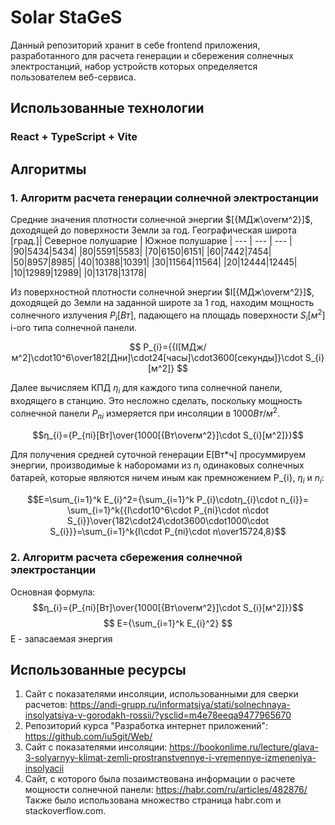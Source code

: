 # Solar StaGeS
Данный репозиторий хранит в себе frontend приложения, разработанного для расчета генерации и сбережения солнечных электростанций, набор устройств которых определяется пользователем веб-сервиса.
## Использованные технологии
### React + TypeScript + Vite
## Алгоритмы
### 1. Алгоритм расчета генерации солнечной электростанции
Средние значения плотности солнечной энергии $[{МДж\overм^2}]$, доходящей до поверхности Земли за год.
Географическая широта [град.]| Северное полушарие | Южное полушарие |
--- | --- | --- |
 |90|5434|5434|
 |80|5591|5583|
 |70|6150|6151|
 |60|7442|7454|
 |50|8957|8985|
 |40|10388|10391|
 |30|11564|11564|
 |20|12444|12445|
 |10|12989|12989|
 |0|13178|13178|
 
Из поверхностной плотности солнечной энергии $I[{МДж\overм^2}]$, доходящей до Земли на заданной широте за 1 год, находим мощность солнечного излучения $P_{i}[Вт]$, падающего на площадь поверхности $S_{i}[м^2]$ i-ого типа солнечной панели.

$$ P_{i}={{I[МДж/м^2]\cdot10^6\over182[Дни]\cdot24[часы]\cdot3600[секунды]}\cdot S_{i}[м^2]} $$

Далее вычисляем КПД $η_{i}$ для каждого типа солнечной панели, входящего в станцию. Это несложно сделать, поскольку мощность солнечной панели $P_{пi}$ измеряется при инсоляции в $1000Вт/м^2$.

$$η_{i}={P_{пi}[Вт]\over{1000[{Вт\overм^2}]\cdot S_{i}[м^2]}}$$

Для получения средней суточной генерации E[Вт*ч] просуммируем энергии, производимые k наборомами из $n_{i}$ одинаковых солнечных батарей, которые являются ничем иным как премножением P_{i}, $η_{i}$ и $n_{i}$:

$$E=\sum_{i=1}^k E_{i}^2={\sum_{i=1}^k P_{i}\cdotη_{i}\cdot n_{i}}= \sum_{i=1}^k{{I\cdot10^6\cdot P_{пi}\cdot n\cdot S_{i}}\over{182\cdot24\cdot3600\cdot1000\cdot S_{i}}}=\sum_{i=1}^k{I\cdot P_{пi}\cdot n\over15724,8}$$
### 2. Алгоритм расчета сбережения солнечной электростанции
Основная формула:
$$η_{i}={P_{пi}[Вт]\over{1000[{Вт\overм^2}]\cdot S_{i}[м^2]}}$$
$$ E={\sum_{i=1}^k E_{i}^2} $$
E - запасаемая энергия

## Использованные ресурсы
1. Сайт с показателями инсоляции, использованными для сверки расчетов:
   https://andi-grupp.ru/informatsiya/stati/solnechnaya-insolyatsiya-v-gorodakh-rossii/?ysclid=m4e78eeqa9477965670
2. Репозиторий курса "Разработка интернет приложений":
   https://github.com/iu5git/Web/
3. Сайт с показателями инсоляции:
   https://bookonlime.ru/lecture/glava-3-solyarnyy-klimat-zemli-prostranstvennye-i-vremennye-izmeneniya-insolyacii
4. Сайт, с которого была позаимствована информации о расчете мощности солнечной панели:
   https://habr.com/ru/articles/482876/
Также было использована множество страница habr.com и stackoverflow.com.

